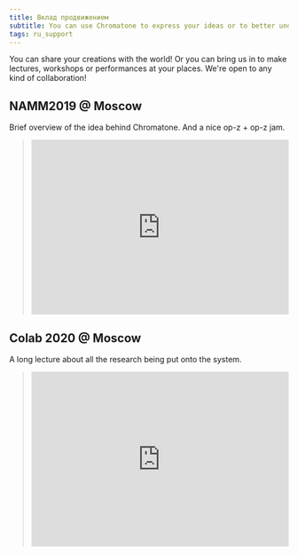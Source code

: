 ```yaml
---
title: Вклад продвижением
subtitle: You can use Chromatone to express your ideas or to better understand others. Sharing your media products may help people find the colorful language too.
tags: ru_support
---
```


You can share your creations with the world! Or you can bring us in to make lectures, workshops or performances at your places. We're open to any kind of collaboration!

## NAMM2019 @ Moscow

Brief overview of the idea behind Chromatone. And a nice op-z + op-z jam.

> <iframe  width="100%" height="315" src="https://www.youtube.com/embed/3_815sW-ZKY" title="YouTube video player" frameborder="0" allow="accelerometer; autoplay; clipboard-write; encrypted-media; gyroscope; picture-in-picture" allowfullscreen></iframe>

## Colab 2020 @ Moscow

A long lecture about all the research being put onto the system.

> <iframe  width="100%" height="315" src="https://www.youtube.com/embed/wChhiBwOkY8" title="YouTube video player" frameborder="0" allow="accelerometer; autoplay; clipboard-write; encrypted-media; gyroscope; picture-in-picture" allowfullscreen></iframe>
